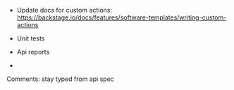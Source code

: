 - Update docs for custom actions: https://backstage.io/docs/features/software-templates/writing-custom-actions

- Unit tests
- Api reports
-

Comments: stay typed from api spec
